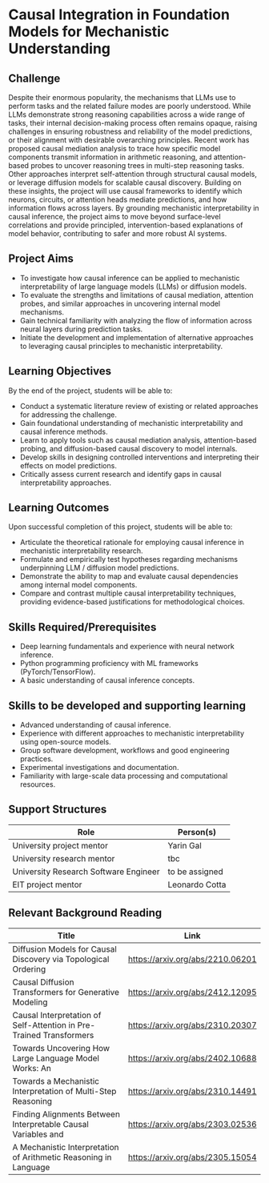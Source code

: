 # Causal Integration in Foundation Models for Mechanistic Understanding 

## Challenge 

Despite their enormous popularity, the mechanisms that LLMs use to perform tasks and the related failure modes are poorly understood. While LLMs demonstrate strong reasoning capabilities across a wide range of tasks, their internal decision-making process often remains opaque, raising challenges in ensuring robustness and reliability of the model predictions, or their alignment with desirable overarching principles. Recent work has proposed causal mediation analysis to trace how specific model components transmit information in arithmetic reasoning, and attention-based probes to uncover reasoning trees in multi-step reasoning tasks. Other approaches interpret self-attention through structural causal models, or leverage diffusion models for scalable causal discovery. Building on these insights, the project will use causal frameworks to identify which neurons, circuits, or attention heads mediate predictions, and how information flows across layers. By grounding mechanistic interpretability in causal inference, the project aims to move beyond surface-level correlations and provide principled, intervention-based explanations of model behavior, contributing to safer and more robust AI systems. 

## Project Aims 

- To investigate how causal inference can be applied to mechanistic interpretability of large language models (LLMs) or diffusion models. 
- To evaluate the strengths and limitations of causal mediation, attention probes, and similar approaches in uncovering internal model mechanisms. 
- Gain technical familiarity with analyzing the flow of information across neural layers during prediction tasks. 
- Initiate the development and implementation of alternative approaches to leveraging causal principles to mechanistic interpretability. 

## Learning Objectives 

By the end of the project, students will be able to: 

- Conduct a systematic literature review of existing or related approaches for addressing the challenge. 
- Gain foundational understanding of mechanistic interpretability and causal inference methods. 
- Learn to apply tools such as causal mediation analysis, attention-based probing, and diffusion-based causal discovery to model internals. 
- Develop skills in designing controlled interventions and interpreting their effects on model predictions. 
- Critically assess current research and identify gaps in causal interpretability approaches. 

## Learning Outcomes 

Upon successful completion of this project, students will be able to: 

- Articulate the theoretical rationale for employing causal inference in mechanistic interpretability research. 
- Formulate and empirically test hypotheses regarding mechanisms underpinning LLM / diffusion model predictions. 
- Demonstrate the ability to map and evaluate causal dependencies among internal model components. 
- Compare and contrast multiple causal interpretability techniques, providing evidence-based justifications for methodological choices. 

## Skills Required/Prerequisites 

- Deep learning fundamentals and experience with neural network inference. 
- Python programming proficiency with ML frameworks (PyTorch/TensorFlow). 
- A basic understanding of causal inference concepts. 

## Skills to be developed and supporting learning 

- Advanced understanding of causal inference. 
- Experience with different approaches to mechanistic interpretability using open-source models. 
- Group software development, workflows and good engineering practices.  
- Experimental investigations and documentation. 
- Familiarity with large-scale data processing and computational resources. 
  
## Support Structures 

|Role|Person(s)|
|----|---------|
|University project mentor | Yarin Gal |
|University research mentor | tbc |
|University Research Software Engineer | to be assigned |
|EIT project mentor | Leonardo Cotta |

## Relevant Background Reading 

|Title|Link|
|-----|----|
|Diffusion Models for Causal Discovery via Topological Ordering|https://arxiv.org/abs/2210.06201|  
|Causal Diffusion Transformers for Generative Modeling  |https://arxiv.org/abs/2412.12095|
|Causal Interpretation of Self-Attention in Pre-Trained Transformers |https://arxiv.org/abs/2310.20307|
|Towards Uncovering How Large Language Model Works: An|https://arxiv.org/abs/2402.10688|
|Towards a Mechanistic Interpretation of Multi-Step Reasoning|https://arxiv.org/abs/2310.14491|  
|Finding Alignments Between Interpretable Causal Variables and| https://arxiv.org/abs/2303.02536 |
|A Mechanistic Interpretation of Arithmetic Reasoning in Language| https://arxiv.org/abs/2305.15054 |
 
